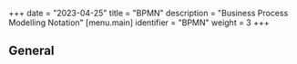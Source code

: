 +++
date = "2023-04-25"
title = "BPMN"
description = "Business Process Modelling Notation"
[menu.main]
identifier = "BPMN"
weight = 3
+++

## General